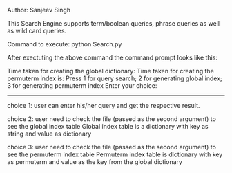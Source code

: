 Author: Sanjeev Singh

This Search Engine supports term/boolean queries, phrase queries as well as wild card queries.

Command to execute: 
python Search.py <directory location where test files are located> <file where index is to be generated>

After exectuting the above command the command prompt looks like this:

Time taken for creating the global dictionary:  <time>
Time taken for creating the permuterm index is:  <time>
Press 1 for query search;  2 for generating global index; 3 for generating permuterm index
Enter your choice: 
_____________________________________________________________________________________________

choice 1: user can enter his/her query and get the respective result.

choice 2: user need to check the file (passed as the second argument) to see the global index table
		  Global index table is a dictionary with key as string and value as dictionary
		
choice 3: user need to check the file (passed as the second argument) to see the permuterm index table
		  Permuterm index table is dictionary with key as permuterm and value as the key from the global dictionary
		  
		  



